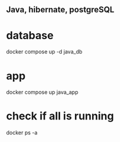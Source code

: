 ## Java, hibernate, postgreSQL

# database
docker compose up -d java_db

# app 
docker compose up java_app

# check if all is running 
docker ps -a